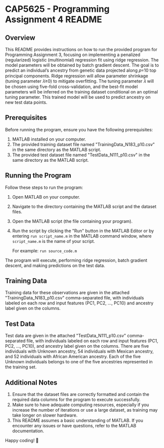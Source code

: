 # CAP5625 - Programming Assignment 4 README

## Overview
This README provides instructions on how to run the provided program for Programming Assignment 3, focusing on implementing a penalized (regularized) logistic (multinomial) regression fit using ridge regression. The model parameters will be obtained by batch gradient descent. The goal is to predict an individual’s ancestry from genetic data projected along 𝑝=10 top principal components. Ridge regression will allow parameter shrinkage (tuning parameter 𝜆≥0) to mitigate overfitting. The tuning parameter 𝜆 will be chosen using five-fold cross-validation, and the best-fit model parameters will be inferred on the training dataset conditional on an optimal tuning parameter. This trained model will be used to predict ancestry on new test data points.

## Prerequisites
Before running the program, ensure you have the following prerequisites:

1. MATLAB installed on your computer.
2. The provided training dataset file named "TrainingData_N183_p10.csv" in the same directory as the MATLAB script.
3. The provided test dataset file named "TestData_N111_p10.csv" in the same directory as the MATLAB script.

## Running the Program
Follow these steps to run the program:

1. Open MATLAB on your computer.
2. Navigate to the directory containing the MATLAB script and the dataset files.
3. Open the MATLAB script (the file containing your program).
4. Run the script by clicking the "Run" button in the MATLAB Editor or by entering `run script_name.m` in the MATLAB command window, where `script_name.m` is the name of your script.

   For example: `run source_code.m`

The program will execute, performing ridge regression, batch gradient descent, and making predictions on the test data.

## Training Data
Training data for these observations are given in the attached "TrainingData_N183_p10.csv" comma-separated file, with individuals labeled on each row and input features (PC1, PC2, …, PC10) and ancestry label given on the columns.

## Test Data
Test data are given in the attached "TestData_N111_p10.csv" comma-separated file, with individuals labeled on each row and input features (PC1, PC2, …, PC10), and ancestry label given on the columns. There are five individuals with Unknown ancestry, 54 individuals with Mexican ancestry, and 52 individuals with African American ancestry. Each of the five Unknown individuals belongs to one of the five ancestries represented in the training set.

## Additional Notes
1. Ensure that the dataset files are correctly formatted and contain the required data columns for the program to execute successfully.
2. Make sure to have adequate computing resources, especially if you increase the number of iterations or use a large dataset, as training may take longer on slower hardware.
3. This README assumes a basic understanding of MATLAB. If you encounter any issues or have questions, refer to the MATLAB documentation.

Happy coding! 🚀

